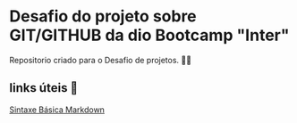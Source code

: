 # Desafio do projeto sobre GIT/GITHUB da dio Bootcamp "Inter"
Repositorio criado para o Desafio de projetos. 👷‍♂️
 
 ## links úteis 🔗
 [Sintaxe Básica Markdown](https://www.markdownguide.org/basic-syntax/)
 
 





